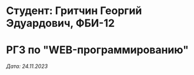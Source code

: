 # Студент: Гритчин Георгий Эдуардович, ФБИ-12

# РГЗ по "WEB-программированию"

*Дата: 24.11.2023*

